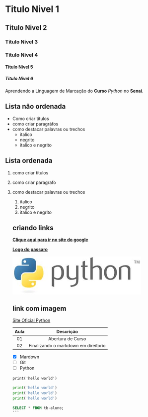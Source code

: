 # Titulo Nivel 1 
## Titulo Nivel 2
### Titulo Nivel 3
### Titulo Nivel 4
#### Titulo Nivel 5
##### Titulo Nivel 6

Aprendendo a Linguagem de Marcação do **Curso** _Python_ no __Senai__.

## Lista não ordenada
* Como criar titulos
* como criar paragráfos
* como destacar palavras ou trechos
    - italico
    - negrito
    - italico e negrito

## Lista ordenada
1. como criar titulos
1. como criar paragrafo
1. como destacar palavras ou trechos
    1. italico
    1. negrito
    1. italico e negrito

    ## criando links

    [__Clique aqui para ir no site do google__](https://google.com.br)

    [**Logo do passaro**](https://br.freepik.com/vetores-gratis/vetor-de-gradiente-de-logotipo-colorido-de-passaro_28267842.htm#query=logo&position=2&from_view=keyword&track=ais_hybrid&uuid=897b0ac8-20e7-4125-b2be-f12fa3af438d)

    ![logo.python](./img/python.jpg)

    ## link com imagem
    [Site Oficial Python](https://www.python.org/)

    | Aula | Descrição
    |:-:|:-:|
    |01|Abertura de Curso
    |02|Finalizando o markdown em direitorio

    - [x] Mardown
    - [ ] Git
    - [ ] Python

    `print('hello world')`

    ```python
    print('hello world')
    print('hello world')
    print('hello world')
    ```

    ````sql
    SELECT * FROM tb-aluno;
    ```